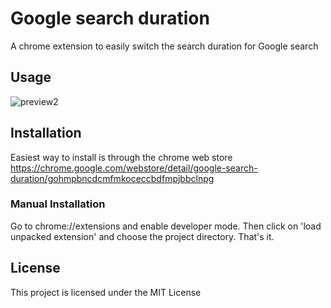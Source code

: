 # Google search duration

A chrome extension to easily switch the search duration for Google search

## Usage

![preview2](https://cloud.githubusercontent.com/assets/3944720/25312326/2e02f86e-2834-11e7-9d10-59c844cbc32e.gif)

## Installation

Easiest way to install is through the chrome web store
https://chrome.google.com/webstore/detail/google-search-duration/gohmpbncdcmfmkoceccbdfmpjbbclnpg

### Manual Installation

Go to chrome://extensions and enable developer mode. Then click on 'load unpacked extension' and choose the project directory. That's it.

## License

This project is licensed under the MIT License 
